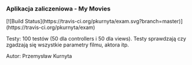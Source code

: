 <h3>Aplikacja zaliczeniowa - My Movies</h3>
[![Build Status](https://travis-ci.org/pkurnyta/exam.svg?branch=master)](https://travis-ci.org/pkurnyta/exam)

Testy:
100 testów (50 dla controllers i 50 dla views).
Testy sprawdzają czy zgadzają się wszystkie parametry filmu, aktora itp.

Autor: 
Przemysław Kurnyta

